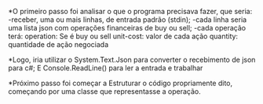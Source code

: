 *O primeiro passo foi analisar o que o programa precisava fazer, que seria:
-receber, uma ou mais linhas, de entrada padrão (stdin);
-cada linha seria uma lista json com operações financeiras de buy ou sell;
-cada operação terá:
  operation: Se é buy ou sell
  unit-cost: valor de cada ação
  quantity: quantidade de ação negociada

*Logo, iria utilizar o System.Text.Json para converter o recebimento de json para c#;
 E Console.ReadLine() para ler a entrada e trabalhar

*Próximo passo foi começar a Estruturar o código propriamente dito, começando por uma
classe que representasse a operação.
